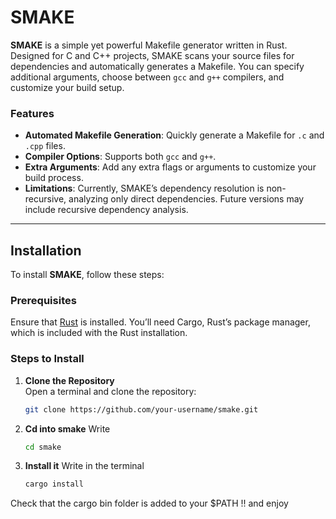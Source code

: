 # SMAKE

**SMAKE** is a simple yet powerful Makefile generator written in Rust. Designed for C and C++ projects, SMAKE scans your source files for dependencies and automatically generates a Makefile. You can specify additional arguments, choose between `gcc` and `g++` compilers, and customize your build setup.

### Features

- **Automated Makefile Generation**: Quickly generate a Makefile for `.c` and `.cpp` files.
- **Compiler Options**: Supports both `gcc` and `g++`.
- **Extra Arguments**: Add any extra flags or arguments to customize your build process.
- **Limitations**: Currently, SMAKE’s dependency resolution is non-recursive, analyzing only direct dependencies. Future versions may include recursive dependency analysis.

---

## Installation

To install **SMAKE**, follow these steps:

### Prerequisites
Ensure that [Rust](https://www.rust-lang.org/tools/install) is installed. You’ll need Cargo, Rust’s package manager, which is included with the Rust installation.

### Steps to Install

1. **Clone the Repository**  
   Open a terminal and clone the repository:
   ```bash
   git clone https://github.com/your-username/smake.git
2. **Cd into smake**
   Write 
   ```bash 
   cd smake
3. **Install it**
    Write in the terminal 
    ```bash 
    cargo install

Check that the cargo bin folder is added to your $PATH !! and enjoy



